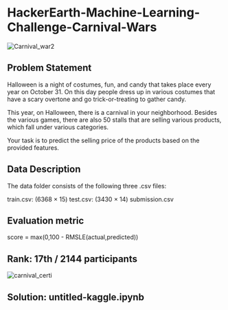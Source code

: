 # HackerEarth-Machine-Learning-Challenge-Carnival-Wars

![Carnival_war2](https://user-images.githubusercontent.com/56091634/103154502-a8201d00-47bd-11eb-83be-69afc9aaf46d.png)

## Problem Statement
Halloween is a night of costumes, fun, and candy that takes place every year on October 31. On this day people dress up in various costumes that have a scary overtone and go trick-or-treating to gather candy.

This year, on Halloween, there is a carnival in your neighborhood. Besides the various games, there are also 50 stalls that are selling various products, which fall under various categories.

Your task is to predict the selling price of the products based on the provided features. 

## Data Description
The data folder consists of the following three .csv files:

train.csv: (6368 × 15)
test.csv: (3430 × 14)
submission.csv

## Evaluation metric

score = max(0,100 - RMSLE(actual,predicted))

## Rank: 17th / 2144 participants

![carnival_certi](https://user-images.githubusercontent.com/56091634/104757838-8e05a900-5783-11eb-9cd3-5d1864ce1a72.png)

## Solution: untitled-kaggle.ipynb
